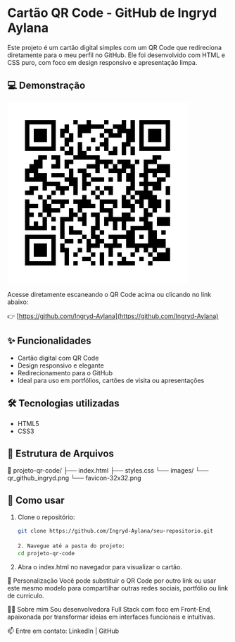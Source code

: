 # Cartão QR Code - GitHub de Ingryd Aylana

Este projeto é um cartão digital simples com um QR Code que redireciona diretamente para o meu perfil no GitHub. Ele foi desenvolvido com HTML e CSS puro, com foco em design responsivo e apresentação limpa.

## 💻 Demonstração

![QR Code para o GitHub](./images/qr_github_ingryd.png)

Acesse diretamente escaneando o QR Code acima ou clicando no link abaixo:

👉 [https://github.com/Ingryd-Aylana](https://github.com/Ingryd-Aylana)

## ✨ Funcionalidades

- Cartão digital com QR Code
- Design responsivo e elegante
- Redirecionamento para o GitHub
- Ideal para uso em portfólios, cartões de visita ou apresentações

## 🛠 Tecnologias utilizadas

- HTML5
- CSS3

## 📁 Estrutura de Arquivos

📁 projeto-qr-code/
├── index.html
├── styles.css
└── images/
└── qr_github_ingryd.png
└── favicon-32x32.png

## 🚀 Como usar

1. Clone o repositório:
   ```bash
   git clone https://github.com/Ingryd-Aylana/seu-repositorio.git

   2. Navegue até a pasta do projeto:
   cd projeto-qr-code

3. Abra o index.html no navegador para visualizar o cartão.

📌 Personalização
Você pode substituir o QR Code por outro link ou usar este mesmo modelo para compartilhar outras redes sociais, portfólio ou link de currículo.

🧑‍💻 Sobre mim
Sou desenvolvedora Full Stack com foco em Front-End, apaixonada por transformar ideias em interfaces funcionais e intuitivas.

📫 Entre em contato:
LinkedIn | GitHub